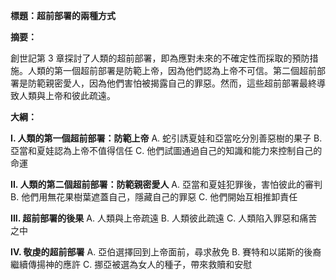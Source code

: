 **標題：超前部署的兩種方式**

**摘要：**

創世記第 3 章探討了人類的超前部署，即為應對未來的不確定性而採取的預防措施。人類的第一個超前部署是防範上帝，因為他們認為上帝不可信。第二個超前部署是防範親密愛人，因為他們害怕被揭露自己的罪惡。然而，這些超前部署最終導致人類與上帝和彼此疏遠。

**大綱：**

**I. 人類的第一個超前部署：防範上帝**
    A. 蛇引誘夏娃和亞當吃分別善惡樹的果子
    B. 亞當和夏娃認為上帝不值得信任
    C. 他們試圖通過自己的知識和能力來控制自己的命運

**II. 人類的第二個超前部署：防範親密愛人**
    A. 亞當和夏娃犯罪後，害怕彼此的審判
    B. 他們用無花果樹葉遮蓋自己，隱藏自己的罪惡
    C. 他們開始互相推卸責任

**III. 超前部署的後果**
    A. 人類與上帝疏遠
    B. 人類彼此疏遠
    C. 人類陷入罪惡和痛苦之中

**IV. 敬虔的超前部署**
    A. 亞伯選擇回到上帝面前，尋求赦免
    B. 賽特和以諾斯的後裔繼續傳揚神的應許
    C. 挪亞被選為女人的種子，帶來救贖和安慰